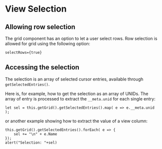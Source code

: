 # View Selection

## Allowing row selection
The grid component has an option to let a user select rows. Row selection is allowed for grid using the following option:

    selectRows={true}

## Accessing the selection
The selection is an array of selected cursor entries, available through `getSelectedEntries()`.

Here is, for example, how to get the selection as an array of UNIDs. The array of entry is processed to extract the `__meta.unid` for each single entry:

    let sel = this.getGrid().getSelectedEntries().map( e => e.__meta.unid );

or another example showing how to extract the value of a view column:

    this.getGrid().getSelectedEntries().forEach( e => {
        sel += "\n" + e.Name
    });
    alert("Selection: "+sel)
